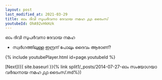 ```yaml
---
layout: post
last_modified_at: 2021-03-29
title: ഓം ദിവി സുപർവനാ ദേവായ നമഹ ൧൧ ടൈംസ്
youtubeId: OhA92vHkHzk
---
```

 
 
 ഓം ദിവി സുപർവനാ ദേവായ നമഹ 
 
 -  സ്വർഗത്തിലുള്ള ഇന്ദ്രന് പോലും ദൈവം ആരാണ്? 
 
  
 
  
 
 
 
 
 
 


{% include youtubePlayer.html id=page.youtubeId %}
 
[Next]({{ site.baseurl }}{% link  split1/_posts/2014-07-27-ഓം സംയോഗയാ വർദ്ധനായ നമഹ ൧൧ ടൈംസ്.md%})
 
